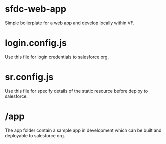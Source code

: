 # sfdc-web-app
Simple boilerplate for a web app and develop locally within VF.

# login.config.js
Use this file for login credentials to salesforce org.

# sr.config.js
Use this file for specify details of the static resource before deploy to salesforce.

# /app
The app folder contain a sample app in development which can be built and deployable to salesforce org. 


